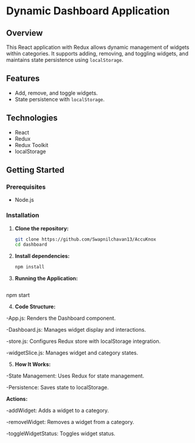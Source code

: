 # Dynamic Dashboard Application

## Overview

This React application with Redux allows dynamic management of widgets within categories. It supports adding, removing, and toggling widgets, and maintains state persistence using `localStorage`.

## Features

- Add, remove, and toggle widgets.
- State persistence with `localStorage`.

## Technologies

- React
- Redux
- Redux Toolkit
- localStorage

## Getting Started

### Prerequisites

- Node.js

### Installation

1. **Clone the repository:**
   ```bash
   git clone https://github.com/Swapnilchavan13/AccuKnox
   cd dashboard

2. **Install dependencies:**
   ```bash
   npm install

3. **Running the Application:**
   ```bash
npm start

4. **Code Structure:**

-App.js: Renders the Dashboard component.

-Dashboard.js: Manages widget display and interactions.

-store.js: Configures Redux store with localStorage integration.

-widgetSlice.js: Manages widget and category states.


5. **How It Works:**

-State Management: Uses Redux for state management.

-Persistence: Saves state to localStorage.

**Actions:**

-addWidget: Adds a widget to a category.

-removeWidget: Removes a widget from a category.

-toggleWidgetStatus: Toggles widget status.